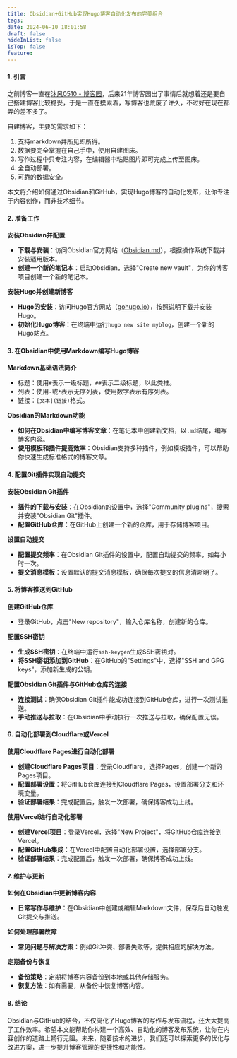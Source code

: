 ```yaml
---
title: Obsidian+GitHub实现Hugo博客自动化发布的完美组合
tags: 
date: 2024-06-10 18:01:58
draft: false
hideInList: false
isTop: false
feature:
---
```

#### 1. 引言

之前博客一直在[沐风0510 - 博客园](https://www.cnblogs.com/halfsaltedfish)，后来21年博客园出了事情后就想着还是要自己搭建博客比较稳妥，于是一直在摸索着，写博客也荒废了许久，不过好在现在都弄的差不多了。

自建博客，主要的需求如下：
1. 支持markdown并所见即所得。
2. 数据要完全掌握在自己手中，使用自建图床。
3. 写作过程中只专注内容，在编辑器中粘贴图片即可完成上传至图床。
4. 全自动部署。
5. 可靠的数据安全。

本文将介绍如何通过Obsidian和GitHub，实现Hugo博客的自动化发布，让你专注于内容创作，而非技术细节。

#### 2. 准备工作

**安装Obsidian并配置**

- **下载与安装**：访问Obsidian官方网站（[Obsidian.md](https://obsidian.md/)），根据操作系统下载并安装适用版本。
- **创建一个新的笔记本**：启动Obsidian，选择"Create new vault"，为你的博客项目创建一个新的笔记本。

**安装Hugo并创建新博客**

- **Hugo的安装**：访问Hugo官方网站（[gohugo.io](https://gohugo.io/)），按照说明下载并安装Hugo。
- **初始化Hugo博客**：在终端中运行`hugo new site myblog`，创建一个新的Hugo站点。

#### 3. 在Obsidian中使用Markdown编写Hugo博客

**Markdown基础语法简介**

- 标题：使用`#`表示一级标题，`##`表示二级标题，以此类推。
- 列表：使用`-`或`*`表示无序列表，使用数字表示有序列表。
- 链接：`[文本](链接)`格式。

**Obsidian的Markdown功能**

- **如何在Obsidian中编写博客文章**：在笔记本中创建新文档，以`.md`结尾，编写博客内容。
- **使用模板和插件提高效率**：Obsidian支持多种插件，例如模板插件，可以帮助你快速生成标准格式的博客文章。

#### 4. 配置Git插件实现自动提交

**安装Obsidian Git插件**

- **插件的下载与安装**：在Obsidian的设置中，选择"Community plugins"，搜索并安装"Obsidian Git"插件。
- **配置GitHub仓库**：在GitHub上创建一个新的仓库，用于存储博客项目。

**设置自动提交**

- **配置提交频率**：在Obsidian Git插件的设置中，配置自动提交的频率，如每小时一次。
- **提交消息模板**：设置默认的提交消息模板，确保每次提交的信息清晰明了。

#### 5. 将博客推送到GitHub

**创建GitHub仓库**

- 登录GitHub，点击"New repository"，输入仓库名称，创建新的仓库。

**配置SSH密钥**

- **生成SSH密钥**：在终端中运行`ssh-keygen`生成SSH密钥对。
- **将SSH密钥添加到GitHub**：在GitHub的"Settings"中，选择"SSH and GPG keys"，添加新生成的公钥。

**配置Obsidian Git插件与GitHub仓库的连接**

- **连接测试**：确保Obsidian Git插件能成功连接到GitHub仓库，进行一次测试推送。
- **手动推送与拉取**：在Obsidian中手动执行一次推送与拉取，确保配置无误。

#### 6. 自动化部署到Cloudflare或Vercel

**使用Cloudflare Pages进行自动化部署**

- **创建Cloudflare Pages项目**：登录Cloudflare，选择Pages，创建一个新的Pages项目。
- **配置部署设置**：将GitHub仓库连接到Cloudflare Pages，设置部署分支和环境变量。
- **验证部署结果**：完成配置后，触发一次部署，确保博客成功上线。

**使用Vercel进行自动化部署**

- **创建Vercel项目**：登录Vercel，选择"New Project"，将GitHub仓库连接到Vercel。
- **配置GitHub集成**：在Vercel中配置自动化部署设置，选择部署分支。
- **验证部署结果**：完成配置后，触发一次部署，确保博客成功上线。

#### 7. 维护与更新

**如何在Obsidian中更新博客内容**

- **日常写作与维护**：在Obsidian中创建或编辑Markdown文件，保存后自动触发Git提交与推送。

**如何处理部署故障**

- **常见问题与解决方案**：例如Git冲突、部署失败等，提供相应的解决方法。

**定期备份与恢复**

- **备份策略**：定期将博客内容备份到本地或其他存储服务。
- **恢复方法**：如有需要，从备份中恢复博客内容。

#### 8. 结论

Obsidian与GitHub的结合，不仅简化了Hugo博客的写作与发布流程，还大大提高了工作效率。希望本文能帮助你构建一个高效、自动化的博客发布系统，让你在内容创作的道路上畅行无阻。未来，随着技术的进步，我们还可以探索更多的优化与改进方案，进一步提升博客管理的便捷性和功能性。